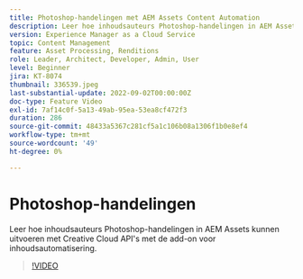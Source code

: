 ```yaml
---
title: Photoshop-handelingen met AEM Assets Content Automation
description: Leer hoe inhoudsauteurs Photoshop-handelingen in AEM Assets kunnen uitvoeren met Creative Cloud API's met de add-on voor inhoudsautomatisering.
version: Experience Manager as a Cloud Service
topic: Content Management
feature: Asset Processing, Renditions
role: Leader, Architect, Developer, Admin, User
level: Beginner
jira: KT-8074
thumbnail: 336539.jpeg
last-substantial-update: 2022-09-02T00:00:00Z
doc-type: Feature Video
exl-id: 7af14c0f-5a13-49ab-95ea-53ea8cf472f3
duration: 286
source-git-commit: 48433a5367c281cf5a1c106b08a1306f1b0e8ef4
workflow-type: tm+mt
source-wordcount: '49'
ht-degree: 0%

---
```


# Photoshop-handelingen

Leer hoe inhoudsauteurs Photoshop-handelingen in AEM Assets kunnen uitvoeren met Creative Cloud API&#39;s met de add-on voor inhoudsautomatisering.

>[!VIDEO](https://video.tv.adobe.com/v/3444074?quality=12&learn=on&captions=dut)
